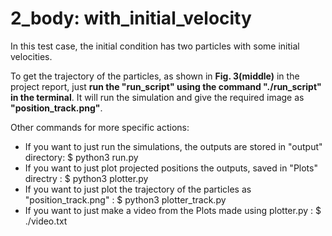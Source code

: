 # 2_body: with_initial_velocity

In this test case, the initial condition has two particles with some initial velocities.

To get the trajectory of the particles, as shown in **Fig. 3(middle)** in the project report, just **run the "run_script" using the command "./run_script" in the terminal**. It will run the simulation and give the required image as **"position_track.png"**.


Other commands for more specific actions:
* If you want to just run the simulations, the outputs are stored in "output" directory: $ python3 run.py 
* If you want to just plot projected positions the outputs, saved in "Plots" directry  : $ python3 plotter.py 
* If you want to just plot the trajectory of the particles as "position_track.png"     : $ python3 plotter_track.py 
* If you want to just make a video from the Plots made using plotter.py                : $ ./video.txt

